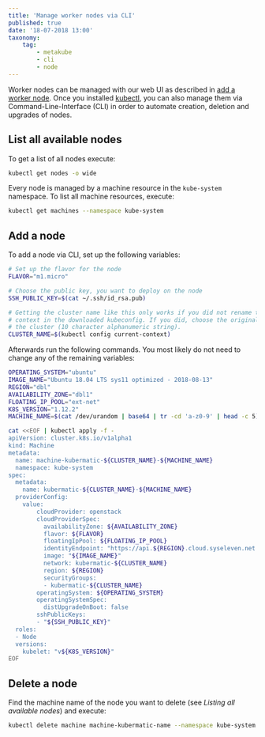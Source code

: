 ```yaml
---
title: 'Manage worker nodes via CLI'
published: true
date: '18-07-2018 13:00'
taxonomy:
    tag:
        - metakube
        - cli
        - node
---
```


Worker nodes can be managed with our web UI as described in [add a worker node](../08.add-a-worker-node/default.en.md). Once you installed [kubectl](../07.using-kubectl/default.en.md), you can also manage them via Command-Line-Interface (CLI) in order to automate creation, deletion and upgrades of nodes.

## List all available nodes

To get a list of all nodes execute:

```bash
kubectl get nodes -o wide
```

Every node is managed by a machine resource in the `kube-system` namespace. To list all machine resources, execute:

```bash
kubectl get machines --namespace kube-system
```

## Add a node

To add a node via CLI, set up the following variables:

```bash
# Set up the flavor for the node
FLAVOR="m1.micro"

# Choose the public key, you want to deploy on the node
SSH_PUBLIC_KEY=$(cat ~/.ssh/id_rsa.pub)

# Getting the cluster name like this only works if you did not rename the
# context in the downloaded kubeconfig. If you did, choose the original name of
# the cluster (10 character alphanumeric string).
CLUSTER_NAME=$(kubectl config current-context)
```

Afterwards run the following commands. You most likely do not need to change any of the remaining variables:

```bash
OPERATING_SYSTEM="ubuntu"
IMAGE_NAME="Ubuntu 18.04 LTS sys11 optimized - 2018-08-13"
REGION="dbl"
AVAILABILITY_ZONE="dbl1"
FLOATING_IP_POOL="ext-net"
K8S_VERSION="1.12.2"
MACHINE_NAME=$(cat /dev/urandom | base64 | tr -cd 'a-z0-9' | head -c 5)

cat <<EOF | kubectl apply -f -
apiVersion: cluster.k8s.io/v1alpha1
kind: Machine
metadata:
  name: machine-kubermatic-${CLUSTER_NAME}-${MACHINE_NAME}
  namespace: kube-system
spec:
  metadata:
    name: kubermatic-${CLUSTER_NAME}-${MACHINE_NAME}
  providerConfig:
    value:
        cloudProvider: openstack
        cloudProviderSpec:
          availabilityZone: ${AVAILABILITY_ZONE}
          flavor: ${FLAVOR}
          floatingIpPool: ${FLOATING_IP_POOL}
          identityEndpoint: "https://api.${REGION}.cloud.syseleven.net:5000/v3"
          image: "${IMAGE_NAME}"
          network: kubermatic-${CLUSTER_NAME}
          region: ${REGION}
          securityGroups:
          - kubermatic-${CLUSTER_NAME}
        operatingSystem: ${OPERATING_SYSTEM}
        operatingSystemSpec:
          distUpgradeOnBoot: false
        sshPublicKeys:
        - "${SSH_PUBLIC_KEY}"
  roles:
  - Node
  versions:
    kubelet: "v${K8S_VERSION}"
EOF
```

## Delete a node

Find the machine name of the node you want to delete (see _Listing all available nodes_) and execute:

```bash
kubectl delete machine machine-kubermatic-name --namespace kube-system
```
